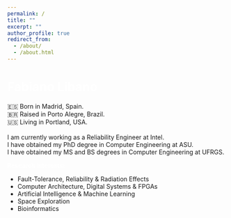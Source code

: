 ```yaml
---
permalink: /
title: ""
excerpt: ""
author_profile: true
redirect_from: 
  - /about/
  - /about.html
---
```


<span style="color:white">Fabiano Libano</span>
======
🇪🇸 Born in Madrid, Spain.<br />
🇧🇷 Raised in Porto Alegre, Brazil.<br />
🇺🇸 Living in Portland, USA.<br />
 <br />
I am currently working as a Reliability Engineer at Intel.<br />
I have obtained my PhD degree in Computer Engineering at ASU.<br />
I have obtained my MS and BS degrees in Computer Engineering at UFRGS.

<span style="color:white">**Research Interests:**</span>
* Fault-Tolerance, Reliability & Radiation Effects
* Computer Architecture, Digital Systems & FPGAs
* Artificial Intelligence & Machine Learning
* Space Exploration
* Bioinformatics
